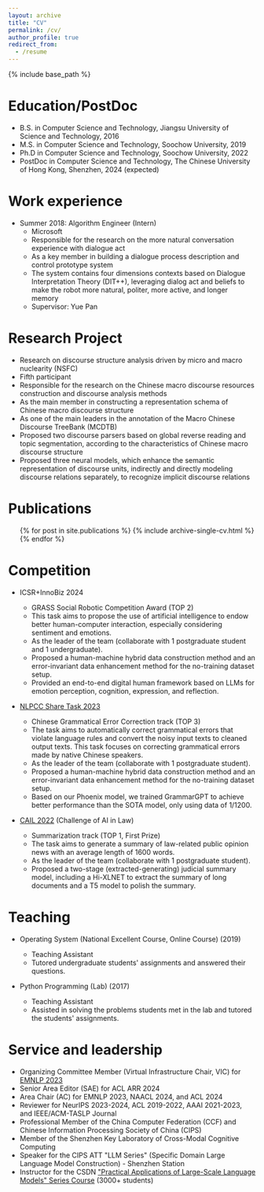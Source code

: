 ```yaml
---
layout: archive
title: "CV"
permalink: /cv/
author_profile: true
redirect_from:
  - /resume
---
```


{% include base_path %}

Education/PostDoc
======
* B.S. in Computer Science and Technology, Jiangsu University of Science and Technology, 2016
* M.S. in Computer Science and Technology, Soochow University, 2019
* Ph.D in Computer Science and Technology, Soochow University, 2022
* PostDoc in Computer Science and Technology, The Chinese University of Hong Kong, Shenzhen, 2024 (expected)

Work experience
======
* Summer 2018: Algorithm Engineer (Intern)
  * Microsoft 
  * Responsible for the research on the more natural conversation experience with dialogue act
  * As a key member in building a dialogue process description and control prototype system
  * The system contains four dimensions contexts based on Dialogue Interpretation Theory (DIT++), leveraging dialog act and beliefs to make the robot more natural, politer, more active, and longer memory
  * Supervisor: Yue Pan
  
Research Project
======
* Research on discourse structure analysis driven by micro and macro nuclearity (NSFC)
* Fifth participant 
* Responsible for the research on the Chinese macro discourse resources construction and discourse analysis methods
* As the main member in constructing a representation schema of Chinese macro discourse structure
* As one of the main leaders in the annotation of the Macro Chinese Discourse TreeBank (MCDTB)
* Proposed two discourse parsers based on global reverse reading and topic segmentation, according to the characteristics of Chinese macro discourse structure
* Proposed three neural models, which enhance the semantic representation of discourse units, indirectly and directly modeling discourse relations separately, to recognize implicit discourse relations

Publications
======
  <ul>{% for post in site.publications %}
    {% include archive-single-cv.html %}
  {% endfor %}</ul>
  
Competition
======
* ICSR+InnoBiz 2024
    * GRASS Social Robotic Competition Award (TOP 2)
    * This task aims to propose the use of artificial intelligence to endow better human-computer interaction, especially considering sentiment and emotions.
    * As the leader of the team (collaborate with 1 postgraduate student and 1 undergraduate).
    * Proposed a human-machine hybrid data construction method and an error-invariant data enhancement method for the no-training dataset setup.
    * Provided an end-to-end digital human framework based on LLMs for emotion perception, cognition, expression, and reflection.
      
* [NLPCC Share Task 2023](http://tcci.ccf.org.cn/conference/2023/cfpt.php) 
    * Chinese Grammatical Error Correction track (TOP 3)
    * The task  aims to automatically correct grammatical errors that violate language rules and convert the noisy input texts to cleaned output texts. This task focuses on correcting grammatical errors made by native Chinese speakers.
    * As the leader of the team (collaborate with 1 postgraduate student).
    * Proposed a human-machine hybrid data construction method and an error-invariant data enhancement method for the no-training dataset setup.
    * Based on our Phoenix model,  we trained GrammarGPT to achieve better performance than the SOTA model, only using data of 1/1200.
      
 * [CAIL 2022](http://cail.cipsc.org.cn/task_summit.html?raceID=4&cail_tag=2022) (Challenge of AI in Law)
    * Summarization track (TOP 1, First Prize)
    * The task aims to generate a summary of law-related public opinion news with an average length of 1600 words.
    * As the leader of the team (collaborate with 1 postgraduate student).
    * Proposed a two-stage (extracted-generating) judicial summary model, including a Hi-XLNET to extract the summary of long documents and a T5 model to polish the summary.
  
Teaching
======
  * Operating System (National Excellent Course, Online Course) (2019)
      * Teaching Assistant 
      * Tutored undergraduate students' assignments and answered their questions. 
   
  * Python Programming (Lab) (2017)
      * Teaching Assistant 
      * Assisted in solving the problems students met in the lab and tutored the students' assignments. 
  
Service and leadership
======
* Organizing Committee Member (Virtual Infrastructure Chair, VIC) for [EMNLP 2023](https://2023.emnlp.org/organization/)
* Senior Area Editor (SAE) for ACL ARR 2024
* Area Chair (AC) for EMNLP 2023, NAACL 2024, and ACL 2024
* Reviewer for NeurIPS 2023-2024, ACL 2019-2022, AAAI 2021-2023, and IEEE/ACM-TASLP Journal
* Professional Member of the China Computer Federation (CCF) and Chinese Information Processing Society of China (CIPS)
* Member of the Shenzhen Key Laboratory of Cross-Modal Cognitive Computing
* Speaker for the CIPS ATT "LLM Series" (Specific Domain Large Language Model Construction) - Shenzhen Station 
* Instructor for the CSDN ["Practical Applications of Large-Scale Language Models" Series Course](https://edu.csdn.net/course/detail/38824) (3000+ students)
